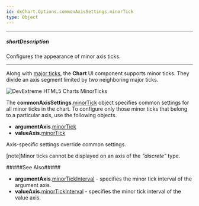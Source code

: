 ```yaml
---
id: dxChart.Options.commonAxisSettings.minorTick
type: Object
---
```

---
##### shortDescription
Configures the appearance of minor axis ticks.

---
Along with [major ticks](/api-reference/20%20Data%20Visualization%20Widgets/dxChart/1%20Configuration/commonAxisSettings/tick '/Documentation/ApiReference/UI_Components/dxChart/Configuration/commonAxisSettings/tick/'), the **Chart** UI component supports minor ticks. They divide an axis segment limited by two neighboring major ticks.

![DevExtreme HTML5 Charts MinorTicks](/images/ChartJS/visual_elements/minor_ticks.png)

The **commonAxisSettings**.[minorTick](/api-reference/20%20Data%20Visualization%20Widgets/dxChart/1%20Configuration/commonAxisSettings/minorTick '/Documentation/ApiReference/UI_Components/dxChart/Configuration/commonAxisSettings/minorTick/') object specifies common settings for all minor ticks in the chart. To configure only those minor ticks that belong to a particular axis, use the following objects.

- **argumentAxis**.[minorTick](/api-reference/20%20Data%20Visualization%20Widgets/dxChart/1%20Configuration/commonAxisSettings/minorTick '/Documentation/ApiReference/UI_Components/dxChart/Configuration/argumentAxis/minorTick/')     
- **valueAxis**.[minorTick](/api-reference/20%20Data%20Visualization%20Widgets/dxChart/1%20Configuration/commonAxisSettings/minorTick '/Documentation/ApiReference/UI_Components/dxChart/Configuration/valueAxis/minorTick/')     

Axis-specific settings override common settings.

[note]Minor ticks cannot be displayed on an axis of the *"discrete"* type.

#####See Also#####
- **argumentAxis**.[minorTickInterval](/api-reference/20%20Data%20Visualization%20Widgets/dxChart/1%20Configuration/argumentAxis/minorTickInterval '/Documentation/ApiReference/UI_Components/dxChart/Configuration/argumentAxis/minorTickInterval/') - specifies the minor tick interval of the argument axis.
- **valueAxis**.[minorTickInterval](/api-reference/20%20Data%20Visualization%20Widgets/dxChart/1%20Configuration/valueAxis/minorTickInterval '/Documentation/ApiReference/UI_Components/dxChart/Configuration/valueAxis/minorTickInterval/') - specifies the minor tick interval of the value axis.